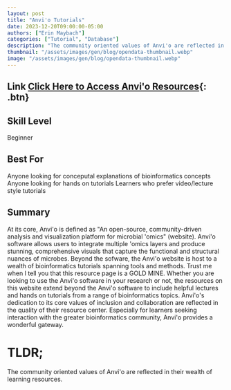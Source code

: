 ```yaml
---
layout: post
title: "Anvi'o Tutorials"
date: 2023-12-20T09:00:00-05:00
authors: ["Erin Maybach"]
categories: ["Tutorial", "Database"]
description: "The community oriented values of Anvi'o are reflected in their wealth of learning resources."
thumbnail: "/assets/images/gen/blog/opendata-thumbnail.webp"
image: "/assets/images/gen/blog/opendata-thumbnail.webp"
---
```


## Link [Click Here to Access Anvi'o Resources]([https://anvio.org/learn/]){: .btn}

## Skill Level

Beginner

## Best For

Anyone looking for conceputal explanations of bioinformatics concepts
Anyone looking for hands on tutorials 
Learners who prefer video/lecture style tutorials 

## Summary ##

At its core, Anvi'o is defined as "An open-source, community-driven analysis and visualization platform for microbial 'omics" (website). Anvi'o software allows users to integrate multiple 'omics layers and produce stunning, comprehensive visuals that capture the functional and structural nuances of microbes. Beyond the sofware, the Anvi'o website is host to a wealth of bioinformatics tutorials spanning tools and methods. Trust me when I tell you that this resource page is a GOLD MINE. Whether you are looking to use the Anvi'o software in your research or not, the resources on this website extend beyond the Anvi'o software to include helpful lectures and hands on tutorials from a range of bioinformatics topics. Anvi'o's dedication to its core values of inclusion and collaboration are reflected in the quality of their resource center. Especially for learners seeking interaction with the greater bioinformatics community, Anvi'o provides a wonderful gateway.    
# TLDR;

The community oriented values of Anvi'o are reflected in their wealth of learning resources.
